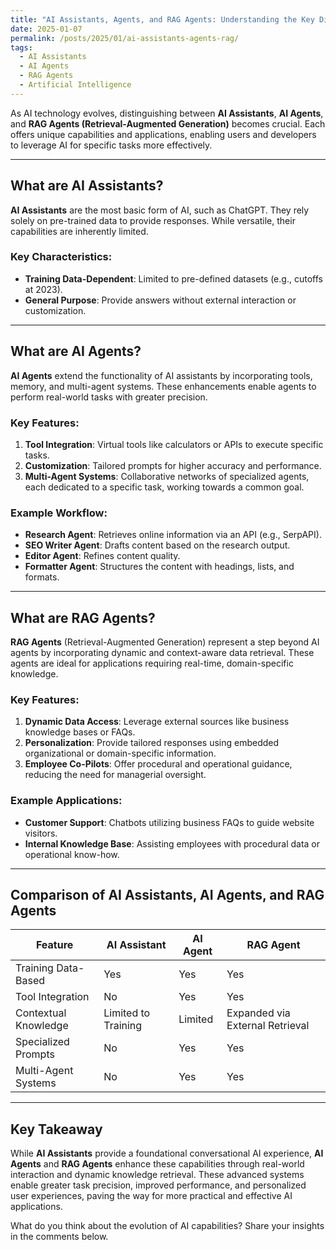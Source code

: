 ```yaml
---
title: "AI Assistants, Agents, and RAG Agents: Understanding the Key Differences"
date: 2025-01-07
permalink: /posts/2025/01/ai-assistants-agents-rag/
tags:
  - AI Assistants
  - AI Agents
  - RAG Agents
  - Artificial Intelligence
---
```


As AI technology evolves, distinguishing between **AI Assistants**, **AI Agents**, and **RAG Agents (Retrieval-Augmented Generation)** becomes crucial. Each offers unique capabilities and applications, enabling users and developers to leverage AI for specific tasks more effectively.

---

## What are AI Assistants?

**AI Assistants** are the most basic form of AI, such as ChatGPT. They rely solely on pre-trained data to provide responses. While versatile, their capabilities are inherently limited.

### Key Characteristics:

- **Training Data-Dependent**: Limited to pre-defined datasets (e.g., cutoffs at 2023).
- **General Purpose**: Provide answers without external interaction or customization.

---

## What are AI Agents?

**AI Agents** extend the functionality of AI assistants by incorporating tools, memory, and multi-agent systems. These enhancements enable agents to perform real-world tasks with greater precision.

### Key Features:

1. **Tool Integration**: Virtual tools like calculators or APIs to execute specific tasks.
2. **Customization**: Tailored prompts for higher accuracy and performance.
3. **Multi-Agent Systems**: Collaborative networks of specialized agents, each dedicated to a specific task, working towards a common goal.

### Example Workflow:

- **Research Agent**: Retrieves online information via an API (e.g., SerpAPI).
- **SEO Writer Agent**: Drafts content based on the research output.
- **Editor Agent**: Refines content quality.
- **Formatter Agent**: Structures the content with headings, lists, and formats.

---

## What are RAG Agents?

**RAG Agents** (Retrieval-Augmented Generation) represent a step beyond AI agents by incorporating dynamic and context-aware data retrieval. These agents are ideal for applications requiring real-time, domain-specific knowledge.

### Key Features:

1. **Dynamic Data Access**: Leverage external sources like business knowledge bases or FAQs.
2. **Personalization**: Provide tailored responses using embedded organizational or domain-specific information.
3. **Employee Co-Pilots**: Offer procedural and operational guidance, reducing the need for managerial oversight.

### Example Applications:

- **Customer Support**: Chatbots utilizing business FAQs to guide website visitors.
- **Internal Knowledge Base**: Assisting employees with procedural data or operational know-how.

---

## Comparison of AI Assistants, AI Agents, and RAG Agents

| **Feature**          | **AI Assistant**    | **AI Agent** | **RAG Agent**                   |
| -------------------- | ------------------- | ------------ | ------------------------------- |
| Training Data-Based  | Yes                 | Yes          | Yes                             |
| Tool Integration     | No                  | Yes          | Yes                             |
| Contextual Knowledge | Limited to Training | Limited      | Expanded via External Retrieval |
| Specialized Prompts  | No                  | Yes          | Yes                             |
| Multi-Agent Systems  | No                  | Yes          | Yes                             |

---

## Key Takeaway

While **AI Assistants** provide a foundational conversational AI experience, **AI Agents** and **RAG Agents** enhance these capabilities through real-world interaction and dynamic knowledge retrieval. These advanced systems enable greater task precision, improved performance, and personalized user experiences, paving the way for more practical and effective AI applications.

What do you think about the evolution of AI capabilities? Share your insights in the comments below.
